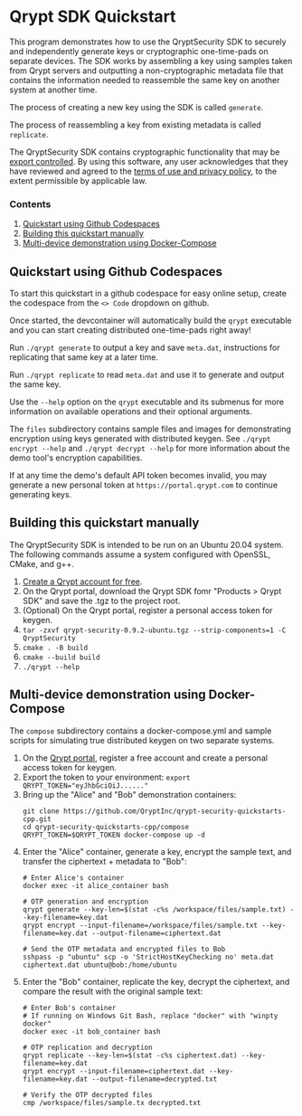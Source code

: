 # Qrypt SDK Quickstart
This program demonstrates how to use the QryptSecurity SDK to securely and independently generate keys or cryptographic one-time-pads on separate devices. The SDK works by assembling a key using samples taken from Qrypt servers and outputting a non-cryptographic metadata file that contains the information needed to reassemble the same key on another system at another time.

The process of creating a new key using the SDK is called `generate`.

The process of reassembling a key from existing metadata is called `replicate`.

The QryptSecurity SDK contains cryptographic functionality that may be [export controlled](https://www.qrypt.com/terms). By using this software, any user acknowledges that they have reviewed and agreed to the [terms of use and privacy policy](https://www.qrypt.com/terms), to the extent permissible by applicable law.

### Contents
1. [Quickstart using Github Codespaces](#quickstart-using-github-codespaces)
1. [Building this quickstart manually](#building-this-quickstart-manually)
1. [Multi-device demonstration using Docker-Compose](#multi-device-demonstration-using-docker-compose)

## Quickstart using Github Codespaces
To start this quickstart in a github codespace for easy online setup, create the codespace from the `<> Code` dropdown on github.

Once started, the devcontainer will automatically build the `qrypt` executable and you can start creating distributed one-time-pads right away!

Run `./qrypt generate` to output a key and save `meta.dat`, instructions for replicating that same key at a later time.

Run `./qrypt replicate` to read `meta.dat` and use it to generate and output the same key.

Use the `--help` option on the `qrypt` executable and its submenus for more information on available operations and their optional arguments.

The `files` subdirectory contains sample files and images for demonstrating encryption using keys generated with distributed keygen. See `./qrypt encrypt --help` and `./qrypt decrypt --help` for more information about the demo tool's encryption capabilities.

If at any time the demo's default API token becomes invalid, you may generate a new personal token at `https://portal.qrypt.com` to continue generating keys.

## Building this quickstart manually
The QryptSecurity SDK is intended to be run on an Ubuntu 20.04 system. The following commands assume a system configured with OpenSSL, CMake, and g++.

1. [Create a Qrypt account for free](https://portal.qrypt.com/register).
1. On the Qrypt portal, download the Qrypt SDK fomr "Products > Qrypt SDK" and save the .tgz to the project root.
1. (Optional) On the Qrypt portal, register a personal access token for keygen.
1. `tar -zxvf qrypt-security-0.9.2-ubuntu.tgz --strip-components=1 -C QryptSecurity`
1. `cmake . -B build`
1. `cmake --build build`
1. `./qrypt --help`

## Multi-device demonstration using Docker-Compose
The `compose` subdirectory contains a docker-compose.yml and sample scripts for simulating true distributed keygen on two separate systems.

1. On the [Qrypt portal](https://portal.qrypt.com/register), register a free account and create a personal access token for keygen.
1. Export the token to your environment: `export QRYPT_TOKEN="eyJhbGciOiJ......"`
1. Bring up the "Alice" and "Bob" demonstration containers:
    ```
    git clone https://github.com/QryptInc/qrypt-security-quickstarts-cpp.git
    cd qrypt-security-quickstarts-cpp/compose
    QRYPT_TOKEN=$QRYPT_TOKEN docker-compose up -d
    ```
1. Enter the "Alice" container, generate a key, encrypt the sample text, and transfer the ciphertext + metadata to "Bob":
    ```
    # Enter Alice's container
    docker exec -it alice_container bash
    ```
    ```
    # OTP generation and encryption
    qrypt generate --key-len=$(stat -c%s /workspace/files/sample.txt) --key-filename=key.dat
    qrypt encrypt --input-filename=/workspace/files/sample.txt --key-filename=key.dat --output-filename=ciphertext.dat
    ```
    ```
    # Send the OTP metadata and encrypted files to Bob
    sshpass -p "ubuntu" scp -o 'StrictHostKeyChecking no' meta.dat ciphertext.dat ubuntu@bob:/home/ubuntu
    ```
1. Enter the "Bob" container, replicate the key, decrypt the ciphertext, and compare the result with the original sample text:
    ```
    # Enter Bob's container
    # If running on Windows Git Bash, replace "docker" with "winpty docker"
    docker exec -it bob_container bash
    ```
    ```
    # OTP replication and decryption
    qrypt replicate --key-len=$(stat -c%s ciphertext.dat) --key-filename=key.dat
    qrypt encrypt --input-filename=ciphertext.dat --key-filename=key.dat --output-filename=decrypted.txt
    ```
    ```
    # Verify the OTP decrypted files
    cmp /workspace/files/sample.tx decrypted.txt
    ```
